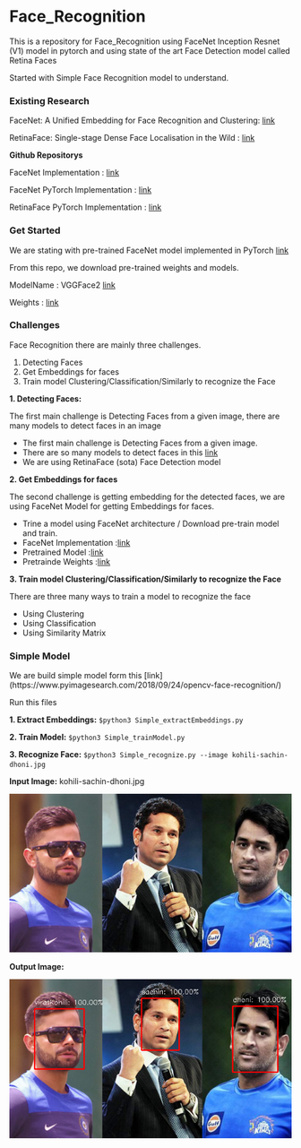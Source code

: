 # Face_Recognition

This is a repository for Face_Recognition using FaceNet Inception Resnet (V1) model in pytorch and using state of the art Face Detection model called Retina Faces

Started with Simple Face Recognition model to understand.

### Existing Research

FaceNet: A Unified Embedding for Face Recognition and Clustering: [link](https://arxiv.org/pdf/1503.03832.pdf)

RetinaFace: Single-stage Dense Face Localisation in the Wild : [link](https://arxiv.org/pdf/1905.00641.pdf)

**Github Repositorys**

FaceNet Implementation : [link](https://github.com/davidsandberg/facenet)

FaceNet PyTorch Implementation : [link](https://github.com/timesler/facenet-pytorch)

RetinaFace PyTorch Implementation : [link](https://github.com/biubug6/Pytorch_Retinaface)


### Get Started

We are stating with pre-trained FaceNet model implemented in PyTorch [link](https://github.com/timesler/facenet-pytorch)

From this repo, we download pre-trained weights and models.

ModelName : VGGFace2 [link](https://github.com/timesler/facenet-pytorch/blob/master/models/inception_resnet_v1.py)

Weights : [link](https://drive.google.com/uc?export=download&id=1TDZVEBudGaEd5POR5X4ZsMvdsh1h68T1)

### Challenges
Face Recognition there are mainly three challenges.

1. Detecting Faces
2. Get Embeddings for faces
3. Train model Clustering/Classification/Similarly to recognize the Face

**1. Detecting Faces:**
<p>The first main challenge is Detecting Faces from a given image, there are many models to detect faces in an image</p>

*  The first main challenge is Detecting Faces from a given image.
*  There are so many models to detect faces in this [link](https://github.com/StarStyleSky/awesome-face-detection)
*  We are using RetinaFace (sota) Face Detection model

**2. Get Embeddings for faces**
<p>The second challenge is getting embedding for the detected faces, we are using FaceNet Model for getting Embeddings for faces.</p>

* Trine a model using FaceNet architecture / Download pre-train model and train.
* FaceNet Implementation :[link](https://github.com/timesler/facenet-pytorch)
* Pretrained Model :[link](https://github.com/timesler/facenet-pytorch/blob/master/models/inception_resnet_v1.py)
* Pretrainde Weights :[link](https://drive.google.com/uc?export=download&id=1TDZVEBudGaEd5POR5X4ZsMvdsh1h68T1)

**3. Train model Clustering/Classification/Similarly to recognize the Face**
<p>There are three many ways to train a model to recognize the face </p>

* Using Clustering
* Using Classification
* Using Similarity Matrix

### Simple Model

<p> We are build simple model form this [link](https://www.pyimagesearch.com/2018/09/24/opencv-face-recognition/)</p>

<p> Run this files </p>

**1. Extract Embeddings:** `$python3 Simple_extractEmbeddings.py`

**2. Train Model:** `$python3 Simple_trainModel.py`

**3. Recognize Face:** `$python3 Simple_recognize.py --image kohili-sachin-dhoni.jpg`

**Input Image:** kohili-sachin-dhoni.jpg

![kohili-sachin-dhoni.jpg](kohili-sachin-dhoni.jpg?raw=true "kohili-sachin-dhoni.jpg")

**Output Image:**

![kohili-sachin-dhoni.png](predictedImg/kohili-sachin-dhoni.png?raw=true "kohili-sachin-dhoni.png")
